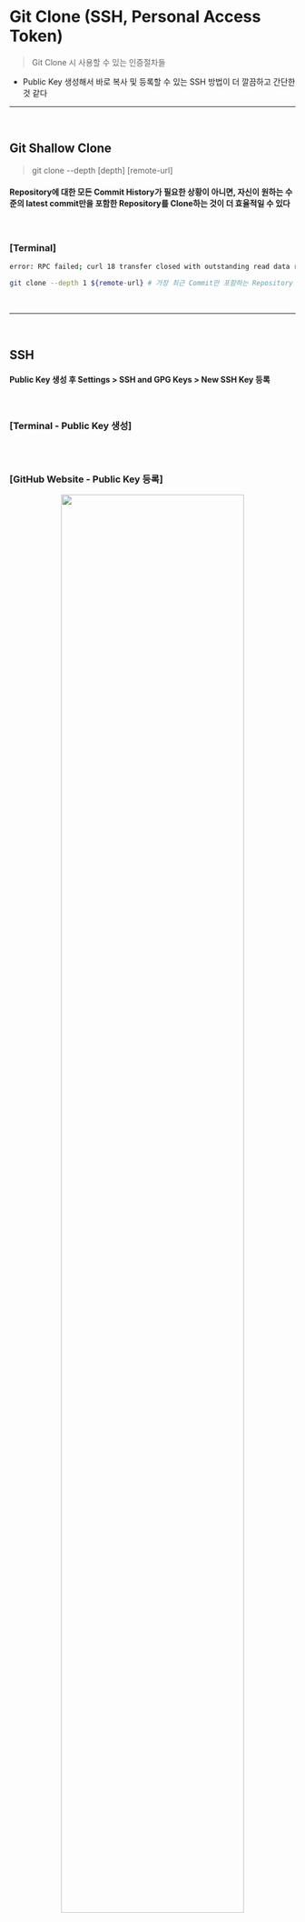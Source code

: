 # Git Clone (SSH, Personal Access Token)
> Git Clone 시 사용할 수 있는 인증절차들
* Public Key 생성해서 바로 복사 및 등록할 수 있는 SSH 방법이 더 깔끔하고 간단한 것 같다

<hr>
<br>

## Git Shallow Clone
> git clone --depth [depth] [remote-url]
#### Repository에 대한 모든 Commit History가 필요한 상황이 아니면, 자신이 원하는 수준의 latest commit만을 포함한 Repository를 Clone하는 것이 더 효율적일 수 있다

<br> 

### [Terminal]
```bash
error: RPC failed; curl 18 transfer closed with outstanding read data remaining

git clone --depth 1 ${remote-url} # 가장 최근 Commit만 포함하는 Repository Clone
```

<br>
<hr>
<br>

## SSH
#### Public Key 생성 후 Settings > SSH and GPG Keys > New SSH Key 등록

<br>

### [Terminal - Public Key 생성]
```bash
```

<br>

### [GitHub Website - Public Key 등록]

<div align="center">
  <img width="80%" src="https://user-images.githubusercontent.com/37537227/178106298-848c720a-f369-496d-9977-cf8216aebb5c.png">
</div>

<br>

<br>
<hr>
<br>

## Personal Access Token
####

<br>

### [Terminal - Error]
```bash
remote: Support for password authentication was removed on August 13, 2021. Please use a personal access token instead.
remote: Please see https://github.blog/2020-12-15-token-authentication-requirements-for-git-operations/ for more information.
```

<br>

### [해결 명령어]
```bash
git remote -v 
# 현재 세팅된 주소 확인
# 'https://<사용자명>@github.com/<사용자명>/<Repo명>.git' or 'https://<사용자명>:<Personal Access Token>@github.com/<사용자명>/<Repo명>.git'으로 변경 필요

git remote set-url origin 'https://<사용자명>@github.com/<사용자명>/<Repo명>.git
# 혹은
https://<사용자명>:<Personal Access Token>@github.com/<사용자명>/<Repo명>.git
```
* Github에서 Personal Access Token을 사용하는 것을 요구하고 있는 상황
* Personal Access Token을 사용하면 캐시에 남기 때문에 조심해야 한다는 글들도 많은 상황

